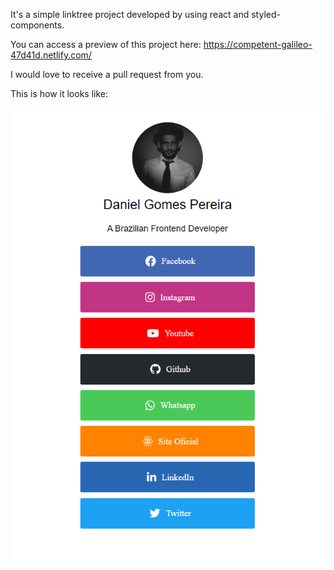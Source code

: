 It's a simple linktree project developed by using react and styled-components.

You can access a preview of this project here: https://competent-galileo-47d41d.netlify.com/

I would love to receive a pull request from you.

This is how it looks like:

![preview](https://raw.githubusercontent.com/Danielgomesp/react-linktree/master/src/images/linktree.png)
